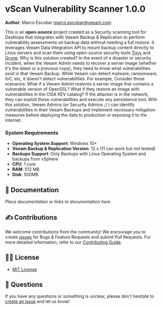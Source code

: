 # vScan Vulnerability Scanner 1.0.0
**Author**: Marco Escobar marco.escobar@veeam.com

This is an **open-source** project created as a Security scanning tool for Desktops that integrates with Veeam Backup & Replication to perform vulnerability assessments on backup data without needing a full restore. 
It leverages Veeam Data Integration API to mount backup content directly to Linux servers and scan them using open-source security tools [Trivy](https://github.com/aquasecurity/trivy) and [Grype](https://github.com/anchore/grype).
Why is this solution created? In the event of a disaster or security incident, when the Veeam Admin needs to recover a server image (whether it's the latest or a previous copy), they need to know what vulnerabilities exist in that Veeam Backup.
While Veeam can detect malware, ransomware, IoC, etc,  it doesn't detect vulnerabilities. 
For example, Consider these scenarios: What if a Veeam Admin restores a server image that contains a vulnerable version of OpenSSL? What if they restore an image with vulnerabilities in the CISA KEV catalog? 
If the attacker is in the network, they can exploit these vulnerabilities and execute any persistence tool.
With this solution, Veeam Admins (or Security Admins ;) ) can identify vulnerabilities in their Veeam Backups and implement necessary mitigation measures before deploying the data to production or exposing it to the internet.

### System Requirements

- **Operating System Support**: Windows 10+
- **Veeam Backup & Replication Version**: 12.x (11 can work but not tested)
- **Backups Support**: Only Backups with Linux Operating System and backups from vSphere
- **CPU**: 1 core
- **RAM**: 512 MB
- **Disk**: 500MB



## 📗 Documentation

_Place documentation or links to documentation here._

## ✍ Contributions

We welcome contributions from the community! We encourage you to create [issues](https://github.com/VeeamHub/veeam-vscan-security/issues/new/choose) for Bugs & Feature Requests and submit Pull Requests. For more detailed information, refer to our [Contributing Guide](CONTRIBUTING.md).

## 🤝🏾 License

* [MIT License](LICENSE)

## 🤔 Questions

If you have any questions or something is unclear, please don't hesitate to [create an issue](https://github.com/VeeamHub/veeam-vscan-security/issues/new/choose) and let us know!

